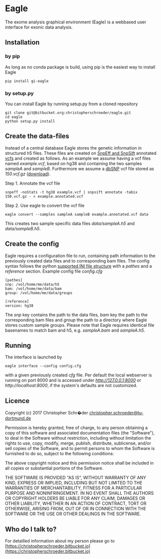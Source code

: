 # Eagle #

The exome analysis graphical environment (Eagle) is a webbased user interface for exonic data analysis.

## Installation ##

### by pip ###

As long as no conda package is build, using pip is the easiest way to install Eagle

```
pip install gi-eagle
```

### by setup.py ###

You can install Eagle by running setup.py from a cloned repository

```
git clone git@bitbucket.org:christopherschroeder/eagle.git
cd eagle
python setup.py install
```

## Create the data-files ##

Instead of a central database Eagle stores the genetic information in structured h5 files. These files are created on [SnpEff and SnpSift](http://snpeff.sourceforge.net) annotated [vcfs](http://www.internationalgenome.org/wiki/Analysis/vcf4.0/) and created as follows. As an example we assume having a vcf files named *example.vcf*, based on hg38 and containing the two samples *sampleA* and *sampleB*. Furthermore we assume a [dbSNP](https://www.ncbi.nlm.nih.gov/projects/SNP/) vcf file stored as *150.vcf.gz* ([download](ftp://ftp.ncbi.nih.gov/snp/organisms/human_9606_b150_GRCh38p7/VCF/All_20170710.vcf.gz)).


Step 1. Annotate the vcf file
```
snpeff -noStats -t hg38 example.vcf | snpsift annotate -tabix 150.vcf.gz - > example.annotated.vcf
```

Step 2. Use eagle to convert the vcf file
```
eagle convert --samples sampleA sampleB example.annotated.vcf data
```
This creates two sample specific data files *data/sampleA.h5* and *data/sampleB.h5*.



## Create the config ##
Eagle requires a configuration file to run, containing path information to the previously created data files and to corresponding bam files. The config syntax follows the python [supported INI file structure](https://docs.python.org/3.6/library/configparser.html#supported-ini-file-structure) with a *pathes* and a *reference* section.
Example config file *config.cfg*
```
[pathes]
snp: /vol/home/me/data/h5
bam: /vol/home/me/data/bam
group: /vol/home/me/data/groups

[reference]
version: hg38
```
The *snp* key contains the path to the data files, *bam* key the path to the corresponding bam files and *group* the path to a directory where Eagle stores custom sample groups. Please note that Eagle requires identical file basenames to match bam and h5, e.g. *sampleA.bam* and *sampleA.h5*.

## Running ##

The interface is launched by
```
eagle interface --config config.cfg
```
with a given previously created *cfg* file. Per default the local webserver is running on port 8000 and is accessed under *http://127.0.0.1:8000* or *http://localhost:8000*, if the system's defaults are not customized.

## Licence ##

Copyright (c) 2017 Christopher Schr�der <christopher.schroeder@tu-dortmund.de>

Permission is hereby granted, free of charge, to any person obtaining a copy of this software and associated documentation files (the "Software"), to deal in the Software without restriction, including without limitation the rights to use, copy, modify, merge, publish, distribute, sublicense, and/or sell copies of the Software, and to permit persons to whom the Software is furnished to do so, subject to the following conditions:

The above copyright notice and this permission notice shall be included in all copies or substantial portions of the Software.

THE SOFTWARE IS PROVIDED "AS IS", WITHOUT WARRANTY OF ANY KIND, EXPRESS OR IMPLIED, INCLUDING BUT NOT LIMITED TO THE WARRANTIES OF MERCHANTABILITY, FITNESS FOR A PARTICULAR PURPOSE AND NONINFRINGEMENT. IN NO EVENT SHALL THE AUTHORS OR COPYRIGHT HOLDERS BE LIABLE FOR ANY CLAIM, DAMAGES OR OTHER LIABILITY, WHETHER IN AN ACTION OF CONTRACT, TORT OR OTHERWISE, ARISING FROM, OUT OF OR IN CONNECTION WITH THE SOFTWARE OR THE USE OR OTHER DEALINGS IN THE SOFTWARE.

## Who do I talk to? ##

For detailled information about my person please go to [https://christopherschroeder.bitbucket.io](https://christopherschroeder.bitbucket.io)
